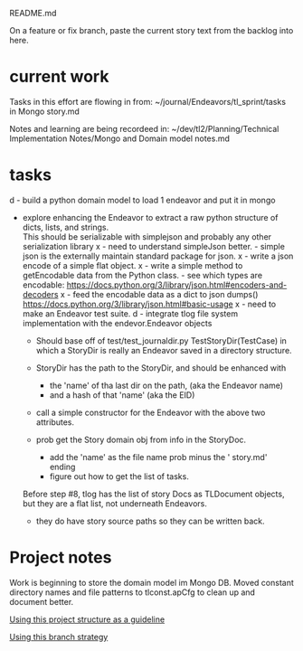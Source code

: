 README.md

On a feature or fix branch, paste the current story text 
from the backlog into here.
# current work

Tasks in this effort are flowing in from:
    ~/journal/Endeavors/tl_sprint/tasks in Mongo story.md

Notes and learning are being recordeed in:
    ~/dev/tl2/Planning/Technical Implementation Notes/Mongo and Domain model notes.md

# tasks

d - build a python domain model to load 1 endeavor and put it in mongo
 - explore enhancing the Endeavor to extract a raw python structure of dicts, lists, and strings.  
   This should be serializable with simplejson and probably any other serialization library
   x - need to understand simpleJson better.
        - simple json is the externally maintain standard package for json.
   x - write a json encode of a simple flat object.
    x - write a simple method to getEncodable data from the Python class.
        - see which types are encodable: https://docs.python.org/3/library/json.html#encoders-and-decoders
    x - feed the encodable data as a dict to json dumps() https://docs.python.org/3/library/json.html#basic-usage
    x - need to make an Endeavor test suite.
    d - integrate tlog file system implementation with the endevor.Endeavor objects
    - Should base off of test/test_journaldir.py TestStoryDir(TestCase)
   in which a StoryDir is really an Endeavor saved in a directory structure.
    - StoryDir has the path to the StoryDir, and should be enhanced with 
        - the 'name' of tha last dir on the path, (aka the Endeavor name) 
        - and a hash of that 'name' (aka the EID)
    - call a simple constructor for the Endeavor with the above two attributes.

    - prob get the Story domain obj from info in the StoryDoc.
        - add the 'name' as the file name prob minus the ' story.md' ending
        - figure out how to get the list of tasks.

   Before step #8, tlog has the list of story Docs as TLDocument objects, but they are a flat list, not underneath Endeavors.
    - they do have story source paths so they can be written back.


# Project notes
Work is beginning to store the domain model im Mongo DB.
Moved constant directory names and file patterns to tlconst.apCfg to clean up and document better.

[Using this project structure as a guideline](https://www.jeffknupp.com/blog/2013/08/16/open-sourcing-a-python-project-the-right-way/)

[Using this branch strategy](https://nvie.com/posts/a-successful-git-branching-model/)